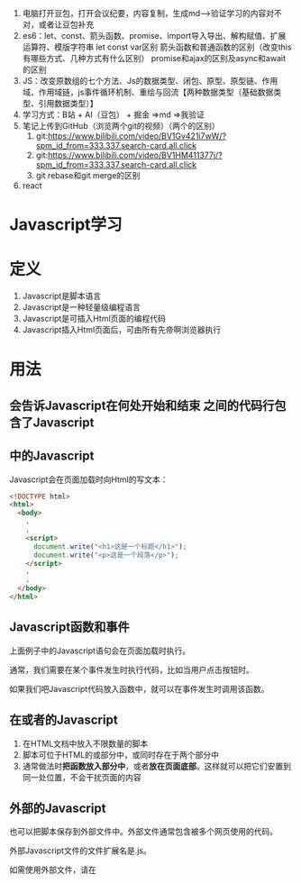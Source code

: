 1. 电脑打开豆包，打开会议纪要，内容复制，生成md-->验证学习的内容对不对，或者让豆包补充
2. es6：let、const、箭头函数、promise、import导入导出、解构赋值、扩展运算符、模版字符串
   let const var区别
   箭头函数和普通函数的区别（改变this有哪些方式、几种方式有什么区别）
   promise和ajax的区别及async和await的区别
3. JS：改变原数组的七个方法、Js的数据类型、闭包、原型、原型链、作用域、作用域链，js事件循环机制、重绘与回流【两种数据类型（基础数据类型、引用数据类型）】
4. 学习方式：B站 + AI（豆包） + 掘金 =>md =>我验证
5. 笔记上传到GitHub（浏览两个git的视频）（两个的区别）
   1. git:https://www.bilibili.com/video/BV1Gv421i7wW/?spm_id_from=333.337.search-card.all.click
   2. git:https://www.bilibili.com/video/BV1HM411377j/?spm_id_from=333.337.search-card.all.click
   3. git rebase和git merge的区别
6. react

# Javascript学习

# 定义

1. Javascript是脚本语言
2. Javascript是一种轻量级编程语言
3. Javascript是可插入Html页面的编程代码
4. Javascript插入Html页面后，可由所有先帝啊浏览器执行

# 用法

## <script>标签

如果在Html页面中插入Javascript，请使用<script>标签

<script>和</script>会告诉Javascript在何处开始和结束

<script>和</script>之间的代码行包含了Javascript

## <body>中的Javascript

Javascript会在页面加载时向Html的<body>写文本：

```html
<!DOCTYPE html>
<html>
  <body>
    .
    .
    <script>
      document.write("<h1>这是一个标题</h1>");
      document.write("<p>这是一个段落</p>");
    </script>
    .
    .
  </body>
</html>
```

## Javascript函数和事件

上面例子中的Javascript语句会在页面加载时执行。

通常，我们需要在某个事件发生时执行代码，比如当用户点击按钮时。

如果我们吧Javascript代码放入函数中，就可以在事件发生时调用该函数。

## 在<head>或者<body>的Javascript

1. 在HTML文档中放入不限数量的脚本
2. 脚本可位于HTML的<body>或<head>部分中，或同时存在于两个部分中
3. 通常做法时**把函数放入<head>部分中**，或者**放在页面底部**。这样就可以把它们安置到同一处位置，不会干扰页面的内容

## 外部的Javascript

也可以把脚本保存到外部文件中。外部文件通常包含被多个网页使用的代码。

外部Javascript文件的文件扩展名是.js。

如需使用外部文件，请在<script>标签的“src”属性中设置该.js文件：

```html
<!DOCTYPE html>
<html>
<body>
<script src="myScript.js"></script>
</body>
</html>
```

# Javascript输出

Javascript没有任何打印或者输出的函数

## Javascript显示数据

Javascript可以通过不同的方式来输出数据

1. 使用window.alert()弹出警告框
2. 使用document.write()方法将内容写道HTML文档中
3. 使用innerHTML写入HTML元素
4. 使用console.log()写入浏览器的控制台

## 使用window.alert()

```html
<!DOCTYPE html>
<html>
<body>
<h1>我的第一个页面</h1><p>我的第一个段落。</p>
	
<script>window.alert(5 + 6);
</script>

</body>
</html>
```

## 操作HTML元素

如从JavaScript访问某个HTML元素，可以使用document.getElementByld(id)方法

请使用“id”属性来标识HTML元素，并innerHTML来获取或插入元素内容：

```html
<!DOCTYPE html><html>
<body>

<h1>我的第一个 Web 页面</h1>

	<p id="demo">我的第一个段落</p>

<script>
	document.getElementById("demo").innerHTML = "段落已修改。";
</script>

</body>
</html>
```

`document.getElementById("demo").innerHTML = "段落已修改。";`的意思是 只要网页中有一个元素，它的 `id="demo"`，那么执行这段 JavaScript 代码时，这个元素的**内容**就会被改成 `段落已修改。`

## 写到控制台

```html
<!DOCTYPE html>
<html>
<body>
<h1>我的第一个 Web 页面</h1>
<script>
a = 5;
b = 6;
c = a + b;
console.log(c);
</script>

</body>
</html>
```

按F12来启用调试模式，在调试窗口中点击“Console”菜单

# 语法

## 字面量

1. 在编程语言中，一般固定值称为字面量，如3.14
2. **数字（Number）字面量**可以是整数或者是小数，或者是科学计数(e)
3. **字符串（String）字面量**可以使用单引号或双引号
4. **表达式字面量**用于计算
5. **数组（Array）字面量**定义一个数组
6. **对象（Object）字面量**定义一个对象
7. **函数（Function）字面量**定义一个函数

## 变量

### 声明方式

1. Javascript使用关键字var来定义变量，使用等号来为变量赋值；`var`为ES5引入变量的声明方式，具有**函数作用域。**

```javascript
var x, length
x=5
length=6
```

变量是一个**名称**。字面量是一个**值**。

1. let：ES6引入的变量声明方式，具有块级作用域。
2. const：ES6引入的常量声明方式，具有块级作用域，且值不可变。

### 注意事项

1. 变量必须以**字母**开头
2. 变量也能以$和_符号开头，但不建议
3. 变量名称对大小写敏感

### 声明（创建）Javascript变量

1. 使用var关键词来声明变量，变量声明之后，该变量是空的（它没有值）；如果须向变量赋值，使用等号。

```javascript
var carname;
carname="Volvo";
```

1. 可以在声明变量时对其赋值

```javascript
var carname="Volvo";
```

**var声明特点**

1. 1. 变量可以重复声明（覆盖原变量）
   2. 变量未赋值时，默认值为undefined。
   3. var声明的变量会提升（Hoisting），但不会初始化。

1. 可以在一条语句中声明很多变量。该语句以var开头，并使用逗号分隔变量即可；也可横跨多行；多个变量**不可以**同时赋同一个值。

```javascript
//第一个
var lastname="Doe", age=30, job="carpenter";
//第二个
var lastname="Doe",
age=30,
job="carpenter";
//第三个
var x, y, z = 1;
//x, y 为 undefined， z 为 1。
```

### 重新声明Javascript变量

1. 如果重新声明Javascript变量，该变量的值不会丢失；
2. 在以下两条语句执行后，变量spl的值依然是“shepeilin”

```javascript
var
  spl="shepeilin";
var spl;
```

### 使用let和const（ES6）

1. let是ES6引入的新变量声明方式

1. 1. 语法：`let variableName = value;`

```javascript
let city = "北京";
let age = 30;
console.log(city, age); // 输出: 北京 30
```

1. const：用于定义常量，即一旦赋值后，变量的值不能再被修改。

1. 1. 语法：`const variableName = value;`

```javascript
const z = 10;
// z = 20; // 报错，常量不可重新赋值
if (true) {
    const z = 20; // 不同的常量
    console.log(z); // 输出 20  只在代码块中有效
}
console.log(z); // 输出 10
```

## Javascript操作符

1. Javascript使用**算术运算符**来计算值；使用**赋值运算符**给变量赋值。

| 类型                   | 实例      | 描述                 |
| ---------------------- | --------- | -------------------- |
| 赋值，算数和位运算符   | = + - * / | 在JS运算符中描述     |
| 条件，比较及逻辑运算符 | == != < > | 在JS比较运算符中描述 |

## 语句

在HTML中，Javascript语句用于向浏览器发出命令

1. 语句是用**分号**分隔

```javascript
x = 5 + 6;
y = x * 10;
```

1. 浏览器按照编写顺序依次执行每条语句
2. Javascript可以分批地组合起来；**代码块**以左花括号开始，以右花括号结束；代码块地作用是**一并地执行语句序列**。
3. Javascript语句通常以一个**语句标识符**为开始，并执行该语句。

1. 1. 语句标识符是保留关键字不能作为变量名使用

| 语句         | 描述                                                         |
| ------------ | ------------------------------------------------------------ |
| break        | 用于跳出循环。                                               |
| catch        | 语句块，在 **try 语句块**执行出错时**执行 catch 语句块**。   |
| continue     | **跳过**循环中的一个迭代。                                   |
| do ... while | 执行一个语句块，在条件语句为 **true** 时继续执行该语句块。   |
| for          | 在条件语句为 true 时，可以将代码块执行**指定的次数**。       |
| for ... in   | 用于遍历数组或者对象的属性（对数组或者对象的属性进行循环操作）。 |
| function     | 定义一个函数                                                 |
| if ... else  | 用于基于不同的条件来执行不同的动作。                         |
| return       | 返回结果，并退出函数                                         |
| switch       | 用于基于不同的条件来执行不同的动作。                         |
| throw        | 抛出（生成）错误 。                                          |
| try          | 实现错误处理，与 catch 一同使用。                            |
| var          | 声明一个变量。                                               |
| while        | 当条件语句为 true 时，执行语句块。                           |

1. Javascript会忽略多余地空格。可以向脚本添加空格，来提高其可读性。
2. 可以在文本字符串中使用反斜杠代码进行换行

```javascript
document.write("你好 \
世界!");
//不能像以下例子执行
document.write \ 
("你好世界!");
```

## 关键字

Javascript关键字用于标识要执行的操作

`var`关键字告诉浏览器创建一个新的变量：

```javascript
var x=5+6;
```

## 注释

1. 单行注释：双斜杠//后的内容会被浏览器忽略
2. 多行注释：以`/*`开始，以`*/`结尾。

## 数据类型

1. **值类型(基本类型)**：字符串（String）、数字(Number)、布尔(Boolean)、空（Null）、未定义（Undefined）、Symbol。
2. **引用数据类型（对象类型）**：对象(Object)、数组(Array)、函数(Function)，还有两个特殊的对象：正则（RegExp）和日期（Date）。
3. **注意**：Symbol是ES6引入了一种新的原始数据类型，表示独一无二的值。

### Javascript拥有动态类型

这意味着相同的变量可用作不同的类型，变量的数据类型可以使用`typeof`操作符来查看。

```javascript
var x;               // x 为 undefined
var x = 5;           // 现在 x 为数字
var x = "John";      // 现在 x 为字符串

typeof "John"                // 返回 string
typeof 3.14                  // 返回 number
typeof false                 // 返回 boolean
typeof [1,2,3,4]             // 返回 object
typeof {name:'John', age:34} // 返回 object
```

**注意：typeof [1,2,3,4] 返回 "object"**，这是 JavaScript 早期设计的一个"缺陷"，数组本质上是特殊类型的对象。

正确检测数组的方法：

```javascript
Array.isArray([1,2,3]); // true
[1,2,3] instanceof Array; // true
```

### Javascript字符串

1. 字符串是存储字符（比如“Bill Gates”）的变量
2. 字符串可以是引号中的任意文本。可以使用单引号或双引号

```javascript
var carname="Volvo XC60";
var carname='Volvo XC60';
```

1. 在字符串中可以使用引号，只要**不匹配包围字符串的引号**即可。
2. 字符串可以使用索引位置来访问字符串中的每个字符，索引从0开始
3. 字符串长度使用内置属性length来计算字符串长度
4. 如果需要用与周围字符串的引号匹配的引号，那么可以使用**转义字符**来转义，避免Javascript无法解析。
5. 

### Javascript数字

1. Javascript只有一种数字类型。数字可以带小数点，也可以不带：

```javascript
var x1=34.00;      //使用小数点来写
var x2=34;         //不使用小数点来写
```

1. 极大或极小的数字可以通过科学（指数）计数法来书写：

```javascript
var y=123e5;      // 12300000
var z=123e-5;     // 0.00123
```

### Javascript布尔

布尔只能由两个值：true或false

### Javascript数组

```javascript
//第一种方式
var cars=new Array();
cars[0]="Saab";
cars[1]="Volvo";
cars[2]="BMW";
//第二种方式
var cars=new Array("Saab","Volvo","BMW");
```

### 转义字符

| 代码 | 输出        |
| ---- | ----------- |
| \'   | 单引号      |
| \"   | 双引号      |
| \\   | 反斜杠      |
| \n   | 换行        |
| \r   | 回车        |
| \t   | tab(制表符) |
| \b   | 退格符      |
| \f   | 换页符      |

### Javascript对象

1. 对象由**花括号**分隔。在括号内部，对象的属性以名称和值对的形式（name:value)来定义。属性由逗号分隔

```javascript
var person={firstname:"John", lastname:"Doe", id:5566};

//等同于

var person={
firstname : "John",
lastname  : "Doe",
id        :  5566
};
```

1. 对象属性由两种寻址方式

```javascript
name=person.lastname;
name=person["lastname"];
```

### 声明变量类型

声明新变量时，可以使用关键词“new”来声明其类型：

```javascript
var carname=new String;
var x=      new Number;
var y=      new Boolean;
var cars=   new Array;
var person= new Object;
```

**注意**：Javascript变量均为对象。当声明一个变量时，就创建了一个新的对象。

## Javascript函数

1. 函数是由事件驱动的或者当它被调用时执行的可重复使用的代码块。

### 语法

1. 函数就是包裹在花括号中的代码块，前面使用了关键词function

```javascript
function functionname()
{
    // 执行代码
}
```

1. 当调用函数时，会执行函数内的代码
2. 可以在某事件发生时直接调用函数（比如当用户点击按钮时），并且可由Javascript在任何位置进行调用

注意：Javascript对大小写敏感。关键词**function必须是小写的**，并且必须以**与函数名称相同**的大小写来调用函数。

### 调用带参数的函数

1. 调用函数时，可以向其传递值，这些值被称为参数
2. 参数可以在函数中使用，可以发送任意多的参数，由逗号分隔

```javascript
myFunction(argument1,argument2)

//声明函数时，需要把参数作为变量来声明
function myFunction(var1,var2)
{
代码
}

//变量和参数必须以一致的顺序出现。第一个变量就是第一个被传递的参数的给定的值，以此类推。
```

### 带有返回值的函数

1. 使用return语句可以将值返回调用它的地方，在使用return语句时，函数会停止运行，并返回特定的值。
2. **注意**：整个Javascript并不会停止执行，仅仅是函数。Javascript将继续执行代码，从调用函数的地方。

### 变量

#### 局部Javascript变量

1. 在Javascript函数内部声明的变量（使用var）是局部变量，所以只能在函数内部访问它。（该变量的作用域是局部的）
2. 在不同函数中可以使用名称相同的局部变量，因为只有声明过该变量的函数才能识别出该变量。
3. 只要函数运行完毕，本地变量就会删除。

#### 全局Javascript变量

在函数外声明的变量是全局变量，网页上的所有脚本和函数都能访问它

####  Javascript变量的生存期

1. Javascript变量的生命期从它们被声明的事件开始
2. 局部变量会在函数运行以后被删除
3. 全局变量会在页面关闭后被删除

#### 向为声明的Javascript变量分配值

1. 如果您把值赋给尚未声明的变量，该变量将被自动作为 window 的一个属性。
2. 在非严格模式下给未声明变量赋值创建的全局变量，是全局对象的可配置属性，可以删除。

```javascript
var var1 = 1; // 不可配置全局属性
var2 = 2; // 没有使用 var 声明，可配置全局属性

console.log(this.var1); // 1
console.log(window.var1); // 1
console.log(window.var2); // 2

delete var1; // false 无法删除
console.log(var1); //1

delete var2; 
console.log(delete var2); // true
console.log(var2); // 已经删除 报错变量未定义
```

| 方式                            | 是否自动挂到 `window` | 可否删除   | 严格模式下行为 |
| ------------------------------- | --------------------- | ---------- | -------------- |
| `carname = "Volvo"`（未声明）   | ✅ 是                  | ✅ 可以删除 | ❌ 报错         |
| `var carname = "Volvo"`         | ✅ 是                  | ❌ 不可删除 | ✅ 正常         |
| `let / const carname = "Volvo"` | ❌ 否                  | ❌ 不可删除 | ✅ 正常         |

## Javascript作用域

1. 在Javascript中，对象和函数同样也是变量
2. 在Javascript中，作用域未可访问变量、对象、函数的集合
3. Javascript函数作用域：作用域在函数内修改

### Javascript局部作用域

1. 变量在函数内声明，变量为局部变量，具有局部作用域；局部变量，只能在函数内部访问
2. 局部变量在函数开始执行时创建，函数执行完后局部变量会自动销毁

### Javascript全局变量

1. 变量在函数外定义，即为全局变量
2. 全局变量有**全局作用域**：网页中所有脚本和函数均可使用

```javascript
var carName = " Volvo";
 
// 此处可调用 carName 变量
function myFunction() {
    // 函数内可调用 carName 变量
}
```

1. 如果变量在函数内没有声明（**没有使用var关键字**），该变量为全局变量。

```javascript
// 此处可调用 carName 变量
 
function myFunction() {
    carName = "Volvo";
    // 此处可调用 carName 变量
}
```

### HTML中的全局变量

1. 在HTML中，全局变量是window对象，所以window对象可以调用函数内的未声明（未加var）的局部变量。

1. 1. **注意**：所有全局变量都属于window对象

1. 在Javascript中，函数内部的局部变量通常不可以直接被外部作用域访问，但有几种方式可以将函数内的局部变量暴露给外部作用域，具体如下：

- **通过全局对象：**在函数内部，可以通过将局部变量赋值给 window 对象的属性来使其成为全局可访问的。例如，使用 **window.a = a;** 语句，可以在函数外部通过 **window.a** 访问到这个局部变量的值。
- **定义全局变量：**在函数内部不使用 **var、let** 或 **const** 等关键字声明变量时，该变量会被视为全局变量，从而可以在函数外部访问。但这种做法通常不推荐，因为它可能导致意外的副作用和代码难以维护。
- **返回值：**可以通过在函数内部使用 **return** 语句返回局部变量的值，然后在函数外部接收这个返回值。这样，虽然局部变量本身不会被暴露，但其值可以通过函数调用传递到外部。
- **闭包：**JavaScript 中的闭包特性允许内部函数访问外部函数的局部变量。即使外部函数执行完毕后，其局部变量仍然可以被内部函数引用。
- **属性和方法：**定义在全局作用域中的变量和函数都会变成 window 对象的属性和方法，因此可以在调用时省略 window，直接使用变量名或函数名。

# Javascript事件

## HTML事件

1. HTML事件可以是浏览器行为，也可以是用户行为。以下是HTML事件的实例：

1. 1. HTML页面完成加载
   2. HTML input字段改变时
   3. HTML按钮被点击

1. 当事件发生时，Javascript可以执行一些代码；HTML元素中可以添加事件属性，使用Javascript代码来添加HTML元素。

1. 1. 单引号：`<some-HTML-element some-event='JavaScript 代码'>`
   2. 双引号：`<some-HTML-element some-event="JavaScript 代码">`

1. 在以下实例中，按钮元素中添加了onclick属性（并加上代码），Javascript代码将修改id=“demo”元素的内容：

```javascript
<button onclick="getElementById('demo').innerHTML=Date()">现在的时间是?</button>
```

### 常见的HTML事件

| 事件        | 描述                                 |
| ----------- | ------------------------------------ |
| onchange    | HTML 元素改变                        |
| onclick     | 用户点击 HTML 元素                   |
| onmouseover | 鼠标指针移动到指定的元素上时发生     |
| onmouseout  | 用户从一个 HTML 元素上移开鼠标时发生 |
| onkeydown   | 用户按下键盘按键                     |
| onload      | 浏览器已完成页面的加载               |

## Javascript可以做什么？

1. 事件可以用于处理表单验证，用户输入，用户行为及浏览器动作：

- 页面加载时触发事件
- 页面关闭时触发事件
- 用户点击按钮执行动作
- 验证用户输入内容的合法性
- 等等 ...

1. 可以使用多种方式来执行Javascript事件代码：

- HTML 事件属性可以直接执行 JavaScript 代码
- HTML 事件属性可以调用 JavaScript 函数
- 你可以为 HTML 元素指定自己的事件处理程序
- 你可以阻止事件的发生。
- 等等 ...